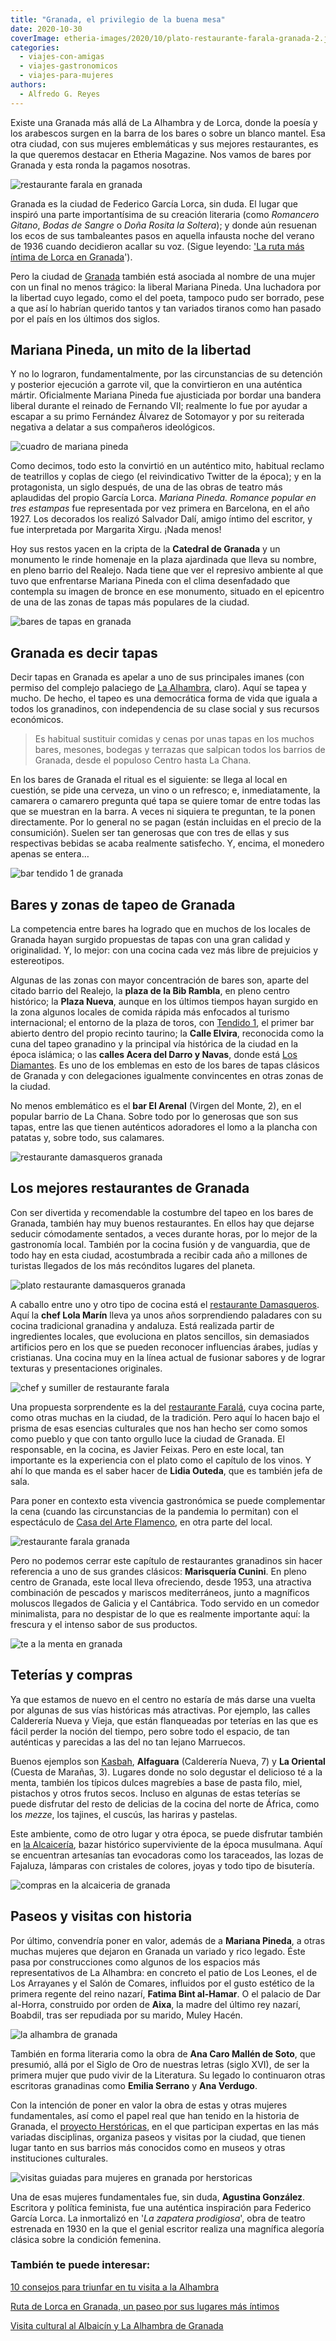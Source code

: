 ```yaml
---
title: "Granada, el privilegio de la buena mesa"
date: 2020-10-30
coverImage: etheria-images/2020/10/plato-restaurante-farala-granada-2.jpg
categories: 
  - viajes-con-amigas
  - viajes-gastronomicos
  - viajes-para-mujeres
authors: 
  - Alfredo G. Reyes
---
```


Existe una Granada más allá de La Alhambra y de Lorca, donde la poesía y los arabescos surgen en la barra de los bares o sobre un blanco mantel. Esa otra ciudad, con sus mujeres emblemáticas y sus mejores restaurantes, es la que queremos destacar en Etheria Magazine. Nos vamos de bares por Granada y esta ronda la pagamos nosotras.

![restaurante farala en granada](etheria-images/2020/10/plato-restaurante-farala-granada-2.jpg "© Restaurante Faralá, en Granada.")

Granada es la ciudad de Federico García Lorca, sin duda. El lugar que inspiró una parte 
importantísima de su creación literaria (como _Romancero Gitano_, _Bodas de Sangre_ o 
_Doña Rosita la Soltera_); y donde aún resuenan los ecos de sus tambaleantes pasos en 
aquella infausta noche del verano de 1936 cuando decidieron acallar su voz. (Sigue 
leyendo: ['La ruta más íntima de Lorca en 
Granada](https://etheriamagazine.com/2020/10/07/ruta-cultural-granada-de-garcia-lorca/)'). 

Pero la ciudad de [Granada](http://www.granadatur.com) también está asociada al nombre 
de una mujer con un final no menos trágico: la liberal Mariana Pineda. Una luchadora por 
la libertad cuyo legado, como el del poeta, tampoco pudo ser borrado, pese a que así lo 
habrían querido tantos y tan variados tiranos como han pasado por el país en los últimos 
dos siglos. 

## Mariana Pineda, un mito de la libertad

Y no lo lograron, fundamentalmente, por las circunstancias de su detención y posterior 
ejecución a garrote vil, que la convirtieron en una auténtica mártir. Oficialmente 
Mariana Pineda fue ajusticiada por bordar una bandera liberal durante el reinado de 
Fernando VII; realmente lo fue por ayudar a escapar a su primo Fernández Álvarez de 
Sotomayor y por su reiterada negativa a delatar a sus compañeros ideológicos. 

![cuadro de mariana pineda](etheria-images/2020/10/mariana-pineda-heroina-granada.jpg "Cuadro de Juan Antonio Vera Calvo, de 1862, que muestra a Mariana Pineda en capilla, antes de ser llevada al cadalso.")

Como decimos, todo esto la convirtió en un auténtico mito, habitual reclamo de 
teatrillos y coplas de ciego (el reivindicativo Twitter de la época); y en la 
protagonista, un siglo después, de una de las obras de teatro más aplaudidas del propio 
García Lorca. _Mariana Pineda. Romance popular en tres estampas_ fue representada por 
vez primera en Barcelona, en el año 1927. Los decorados los realizó Salvador Dalí, amigo 
íntimo del escritor, y fue interpretada por Margarita Xirgu. ¡Nada menos! 

Hoy sus restos yacen en la cripta de la **Catedral de Granada** y un monumento le rinde 
homenaje en la plaza ajardinada que lleva su nombre, en pleno barrio del Realejo. Nada 
tiene que ver el represivo ambiente al que tuvo que enfrentarse Mariana Pineda con el 
clima desenfadado que contempla su imagen de bronce en ese monumento, situado en el 
epicentro de una de las zonas de tapas más populares de la ciudad. 

![bares de tapas en granada](etheria-images/2020/10/bares-tapas-granada.jpg "Tapeo en Granada.")

## Granada es decir tapas

Decir tapas en Granada es apelar a uno de sus principales imanes (con permiso del 
complejo palaciego de [La Alhambra](http://www.alhambra-patronato.es), claro). Aquí se 
tapea y mucho. De hecho, el tapeo es una democrática forma de vida que iguala a todos 
los granadinos, con independencia de su clase social y sus recursos económicos. 

> Es habitual sustituir comidas y cenas por unas tapas en los muchos bares, mesones, 
> bodegas y terrazas que salpican todos los barrios de Granada, desde el populoso Centro 
> hasta La Chana. 

En los bares de Granada el ritual es el siguiente: se llega al local en cuestión, se 
pide una cerveza, un vino o un refresco; e, inmediatamente, la camarera o camarero 
pregunta qué tapa se quiere tomar de entre todas las que se muestran en la barra. A 
veces ni siquiera te preguntan, te la ponen directamente. Por lo general no se pagan 
(están incluidas en el precio de la consumición). Suelen ser tan generosas que con tres 
de ellas y sus respectivas bebidas se acaba realmente satisfecho. Y, encima, el monedero 
apenas se entera… 

![bar tendido 1 de granada](etheria-images/2020/10/plato-bar-tendido-1.jpg "© Restaurante Tendido 1.")

## Bares y zonas de tapeo de Granada

La competencia entre bares ha logrado que en muchos de los locales de Granada hayan 
surgido propuestas de tapas con una gran calidad y originalidad. Y, lo mejor: con una 
cocina cada vez más libre de prejuicios y estereotipos. 

Algunas de las zonas con mayor concentración de bares son, aparte del citado barrio del 
Realejo, la **plaza de la Bib Rambla**, en pleno centro histórico; la **Plaza Nueva**, 
aunque en los últimos tiempos hayan surgido en la zona algunos locales de comida rápida 
más enfocados al turismo internacional; el entorno de la plaza de toros, con [Tendido 
1](https://tendido1.com), el primer bar abierto dentro del propio recinto taurino; la 
**Calle Elvira**, reconocida como la cuna del tapeo granadino y la principal vía 
histórica de la ciudad en la época islámica; o las **calles Acera del Darro y Navas**, 
donde está [Los Diamantes](http://www.barlosdiamantes.com). Es uno de los emblemas en 
esto de los bares de tapas clásicos de Granada y con delegaciones igualmente 
convincentes en otras zonas de la ciudad. 

No menos emblemático es el **bar El Arenal** (Virgen del Monte, 2), en el popular barrio 
de La Chana. Sobre todo por lo generosas que son sus tapas, entre las que tienen 
auténticos adoradores el lomo a la plancha con patatas y, sobre todo, sus calamares. 

![restaurante damasqueros granada](etheria-images/2020/10/Restaurante-damasqueros.jpg "© Restaurante Damasqueros de Granada.")

## Los mejores restaurantes de Granada

Con ser divertida y recomendable la costumbre del tapeo en los bares de Granada, también 
hay muy buenos restaurantes. En ellos hay que dejarse seducir cómodamente sentados, a 
veces durante horas, por lo mejor de la gastronomía local. También por la cocina fusión 
y de vanguardia, que de todo hay en esta ciudad, acostumbrada a recibir cada año a 
millones de turistas llegados de los más recónditos lugares del planeta. 

![plato restaurante damasqueros granada](etheria-images/2020/10/plato-damasqueros-granada.jpg "Foie Micuit, bombón de palomitas, boniato y quicos del © restaurante Damasqueros.")

A caballo entre uno y otro tipo de cocina está el [restaurante 
Damasqueros](http://damasqueros.com). Aquí la **chef Lola Marín** lleva ya unos años 
sorprendiendo paladares con su cocina tradicional granadina y andaluza. Está realizada 
partir de ingredientes locales, que evoluciona en platos sencillos, sin demasiados 
artificios pero en los que se pueden reconocer influencias árabes, judías y cristianas. 
Una cocina muy en la línea actual de fusionar sabores y de lograr texturas y 
presentaciones originales. 

![chef y sumiller de restaurante farala](etheria-images/2020/10/restaurante-farala-granada-cocinero-683x1024.jpg "Javier Feixas, en los fogones, y Lidia Outeda como sumiller. © Restaurante Faralá.")

Una propuesta sorprendente es la del [restaurante 
Faralá](https://restaurantefarala.com), cuya cocina parte, como otras muchas en la 
ciudad, de la tradición. Pero aquí lo hacen bajo el prisma de esas esencias culturales 
que nos han hecho ser como somos como pueblo y que con tanto orgullo luce la ciudad de 
Granada. El responsable, en la cocina, es Javier Feixas. Pero en este local, tan 
importante es la experiencia con el plato como el capítulo de los vinos. Y ahí lo que 
manda es el saber hacer de **Lidia Outeda**, que es también jefa de sala. 

Para poner en contexto esta vivencia gastronómica se puede complementar la cena (cuando 
las circunstancias de la pandemia lo permitan) con el espectáculo de [Casa del Arte 
Flamenco](http://www.casadelarteflamenco.com/es), en otra parte del local. 

![restaurante farala granada](etheria-images/2020/10/restaurante-farala-granada.jpg "Acogedor interior del restaurante Faralá, en Granada.")

Pero no podemos cerrar este capítulo de restaurantes granadinos sin hacer referencia a 
uno de sus grandes clásicos: **Marisquería Cunini**. En pleno centro de Granada, este 
local lleva ofreciendo, desde 1953, una atractiva combinación de pescados y mariscos 
mediterráneos, junto a magníficos moluscos llegados de Galicia y el Cantábrica. Todo 
servido en un comedor minimalista, para no despistar de lo que es realmente importante 
aquí: la frescura y el intenso sabor de sus productos. 

![te a la menta en granada](etheria-images/2020/10/te-menta-granada.jpg "En Granada es casi obligado visitar una tetería. © Jonathan Pielmayer")

## Teterías y compras

Ya que estamos de nuevo en el centro no estaría de más darse una vuelta por algunas de 
sus vías históricas más atractivas. Por ejemplo, las calles Calderería Nueva y Vieja, 
que están flanqueadas por teterías en las que es fácil perder la noción del tiempo, pero 
sobre todo el espacio, de tan auténticas y parecidas a las del no tan lejano Marruecos. 

Buenos ejemplos son [Kasbah](http://kasbahgranada.es), **Alfaguara** (Calderería Nueva, 
7) y **La Oriental** (Cuesta de Marañas, 3). Lugares donde no solo degustar el delicioso 
té a la menta, también los típicos dulces magrebíes a base de pasta filo, miel, 
pistachos y otros frutos secos. Incluso en algunas de estas teterías se puede disfrutar 
del resto de delicias de la cocina del norte de África, como los _mezze_, los tajines, 
el cuscús, las hariras y pastelas. 

Este ambiente, como de otro lugar y otra época, se puede disfrutar también en [la 
Alcaicería](http://www.alcaiceria.com), bazar histórico superviviente de la época 
musulmana. Aquí se encuentran artesanías tan evocadoras como los taraceados, las lozas 
de Fajaluza, lámparas con cristales de colores, joyas y todo tipo de bisutería. 

![compras en la alcaiceria de granada](etheria-images/2020/10/alcaiceria-compras-granada.jpg "La Alcaicería, de compras en Granada. © Willian Justen de Vasconcellos.")

## Paseos y visitas con historia

Por último, convendría poner en valor, además de a **Mariana Pineda**, a otras muchas 
mujeres que dejaron en Granada un variado y rico legado. Éste pasa por construcciones 
como algunos de los espacios más representativos de La Alhambra: en concreto el patio de 
Los Leones, el de Los Arrayanes y el Salón de Comares, influidos por el gusto estético 
de la primera regente del reino nazarí, **Fatima Bint al-Hamar**. O el palacio de Dar 
al-Horra, construido por orden de **Aixa**, la madre del último rey nazarí, Boabdil, 
tras ser repudiada por su marido, Muley Hacén. 

![la alhambra de granada](etheria-images/2020/10/la-alhambra-granada-683x1024.jpg "Fátima Bint al-Hamar influyó en la decoración de La Alhambra. © Klaur Kreuer")

También en forma literaria como la obra de **Ana Caro Mallén de Soto**, que presumió, 
allá por el Siglo de Oro de nuestras letras (siglo XVI), de ser la primera mujer que 
pudo vivir de la Literatura. Su legado lo continuaron otras escritoras granadinas como 
**Emilia Serrano** y **Ana Verdugo**. 

Con la intención de poner en valor la obra de estas y otras mujeres fundamentales, así 
como el papel real que han tenido en la historia de Granada, el [proyecto 
Herstóricas](https://herstoricas.com), en el que participan expertas en las más variadas 
disciplinas, organiza paseos y visitas por la ciudad, que tienen lugar tanto en sus 
barrios más conocidos como en museos y otras instituciones culturales. 

![visitas guiadas para mujeres en granada por herstoricas](etheria-images/2020/10/rutas-guiadas-herstoricas.jpg "Visitas guiadas que destacan a la mujer en Granada, organizadas por © Herstóricas.")

Una de esas mujeres fundamentales fue, sin duda, **Agustina González**. Escritora y 
política feminista, fue una auténtica inspiración para Federico García Lorca. La 
inmortalizó en '_La zapatera prodigiosa_', obra de teatro estrenada en 1930 en la que el 
genial escritor realiza una magnífica alegoría clásica sobre la condición femenina. 

### También te puede interesar:

[10 consejos para triunfar en tu visita a la 
Alhambra](https://etheriamagazine.com/2021/10/25/consejos-para-visitar-la-alhambra/) 

[Ruta de Lorca en Granada, un paseo por sus lugares más 
íntimos](https://etheriamagazine.com/2020/10/07/ruta-cultural-granada-de-garcia-lorca/) 

[Visita cultural al Albaicín y La Alhambra de 
Granada](https://etheriamagazine.com/2020/05/29/48-horas-en-el-albayzin-y-la-alhambra/)
